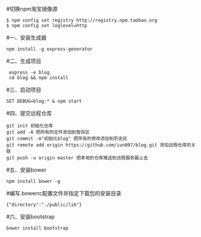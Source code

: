#切换npm淘宝镜像源
```
$ npm config set registry http://registry.npm.taobao.org
$ npm config set loglevel=http
```

#一、安装生成器
```
npm install -g express-generator
```

#二、生成项目
```
 express -e blog
 cd blog && npm install
```

#三、启动项目
```
SET DEBUG=blog:* & npm start
```

#四、提交远程仓库
```
git init 初始化仓库
git add -A 把所有的文件添加到暂存区
git commit -m"初始化blog" 把所有的修改添加到历史区
git remote add origin https://github.com/iun007/blog.git 添加远程仓库的关联
git push -u origin master 把本地的仓库推送到远程服务器上去
```

#五、安装bower
```
npm install bower -g
```

#编写.bowerrc配置文件并指定下载包的安装目录
```
{"directory":"./public/lib"}
```

#六、安装bootstrap
```
bower install bootstrap
```

